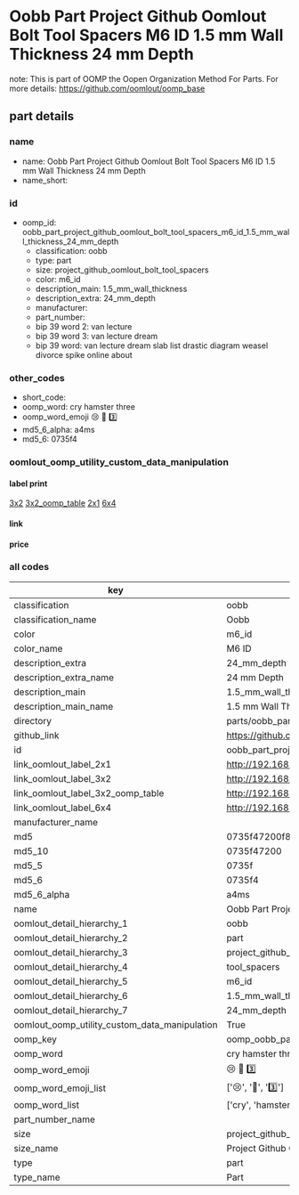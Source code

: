 # Oobb Part Project Github Oomlout Bolt Tool Spacers M6 ID 1.5 mm Wall Thickness 24 mm Depth  

note: This is part of OOMP the Oopen Organization Method For Parts. For more details: https://github.com/oomlout/oomp_base

##  part details
  







### name
* name: Oobb Part Project Github Oomlout Bolt Tool Spacers M6 ID 1.5 mm Wall Thickness 24 mm Depth
* name_short: 
### id
* oomp_id: oobb_part_project_github_oomlout_bolt_tool_spacers_m6_id_1.5_mm_wall_thickness_24_mm_depth
  * classification: oobb
  * type: part
  * size: project_github_oomlout_bolt_tool_spacers
  * color: m6_id
  * description_main: 1.5_mm_wall_thickness
  * description_extra: 24_mm_depth
  * manufacturer: 
  * part_number: 
  * bip 39 word 2: van lecture
  * bip 39 word 3: van lecture dream
  * bip 39 word: van lecture dream slab list drastic diagram weasel divorce spike online about

### other_codes
* short_code: 
* oomp_word: cry hamster three
* oomp_word_emoji :cry: :hamster: :three:
* md5_6_alpha: a4ms
* md5_6: 0735f4






### oomlout_oomp_utility_custom_data_manipulation
#### label print
[3x2](http://192.168.1.245:1112/?label=oomp%20a4ms)
[3x2_oomp_table](http://192.168.1.108:1112/?label=oomp%20a4ms)
[2x1](http://192.168.1.242:1112/?label=oomp%20a4ms)
[6x4](http://192.168.1.55:1112/?label=oomp%20a4ms)    

#### link

                              

#### price







### all codes 
| key | value |  
| --- | --- |  
| classification | oobb |  
| classification_name | Oobb |  
| color | m6_id |  
| color_name | M6 ID |  
| description_extra | 24_mm_depth |  
| description_extra_name | 24 mm Depth |  
| description_main | 1.5_mm_wall_thickness |  
| description_main_name | 1.5 mm Wall Thickness |  
| directory | parts/oobb_part_project_github_oomlout_bolt_tool_spacers_m6_id_1.5_mm_wall_thickness_24_mm_depth |  
| github_link | https://github.com/oomlout/oomlout_oomp_part_src/tree/main/parts/oobb_part_project_github_oomlout_bolt_tool_spacers_m6_id_1.5_mm_wall_thickness_24_mm_depth |  
| id | oobb_part_project_github_oomlout_bolt_tool_spacers_m6_id_1.5_mm_wall_thickness_24_mm_depth |  
| link_oomlout_label_2x1 | http://192.168.1.242:1112/?label=oomp%20a4ms |  
| link_oomlout_label_3x2 | http://192.168.1.245:1112/?label=oomp%20a4ms |  
| link_oomlout_label_3x2_oomp_table | http://192.168.1.108:1112/?label=oomp%20a4ms |  
| link_oomlout_label_6x4 | http://192.168.1.55:1112/?label=oomp%20a4ms |  
| manufacturer_name |  |  
| md5 | 0735f47200f8879d09413cae851fc789 |  
| md5_10 | 0735f47200 |  
| md5_5 | 0735f |  
| md5_6 | 0735f4 |  
| md5_6_alpha | a4ms |  
| name | Oobb Part Project Github Oomlout Bolt Tool Spacers M6 ID 1.5 mm Wall Thickness 24 mm Depth |  
| oomlout_detail_hierarchy_1 | oobb |  
| oomlout_detail_hierarchy_2 | part |  
| oomlout_detail_hierarchy_3 | project_github_bolt |  
| oomlout_detail_hierarchy_4 | tool_spacers |  
| oomlout_detail_hierarchy_5 | m6_id |  
| oomlout_detail_hierarchy_6 | 1.5_mm_wall_thickness |  
| oomlout_detail_hierarchy_7 | 24_mm_depth |  
| oomlout_oomp_utility_custom_data_manipulation | True |  
| oomp_key | oomp_oobb_part_project_github_oomlout_bolt_tool_spacers_m6_id_1.5_mm_wall_thickness_24_mm_depth |  
| oomp_word | cry hamster three |  
| oomp_word_emoji | :cry: :hamster: :three: |  
| oomp_word_emoji_list | [':cry:', ':hamster:', ':three:'] |  
| oomp_word_list | ['cry', 'hamster', 'three'] |  
| part_number_name |  |  
| size | project_github_oomlout_bolt_tool_spacers |  
| size_name | Project Github Oomlout Bolt Tool Spacers |  
| type | part |  
| type_name | Part |  
